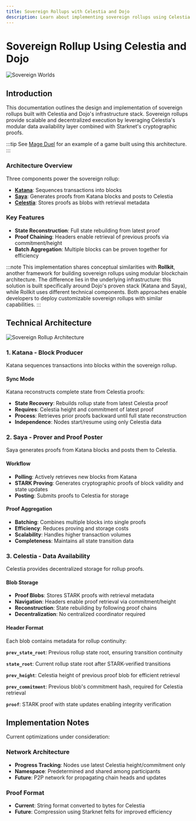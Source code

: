 ```yaml
---
title: Sovereign Rollups with Celestia and Dojo
description: Learn about implementing sovereign rollups using Celestia's data availability layer and Dojo's stack, including Katana sequencer and Saya proving service.
---
```


# Sovereign Rollup Using Celestia and Dojo

![Sovereign Worlds](/architecture/sw.png)

## Introduction

This documentation outlines the design and implementation of sovereign rollups built with Celestia and Dojo's infrastructure stack.
Sovereign rollups provide scalable and decentralized execution by leveraging Celestia's modular data availability layer combined with Starknet's cryptographic proofs.

:::tip
See [Mage Duel](https://mageduel.evolute.network/) for an example of a game built using this architecture.
:::

### Architecture Overview

Three components power the sovereign rollup:

- [**Katana**](/toolchain/katana): Sequences transactions into blocks
- [**Saya**](/toolchain/saya): Generates proofs from Katana blocks and posts to Celestia
- [**Celestia**](https://celestia.org/): Stores proofs as blobs with retrieval metadata

### Key Features

- **State Reconstruction**: Full state rebuilding from latest proof
- **Proof Chaining**: Headers enable retrieval of previous proofs via commitment/height
- **Batch Aggregation**: Multiple blocks can be proven together for efficiency

:::note
This implementation shares conceptual similarities with **Rollkit**, another framework for building sovereign rollups using modular blockchain architecture.
The difference lies in the underlying infrastructure: this solution is built specifically around Dojo's proven stack (Katana and Saya), while Rollkit uses different technical components.
Both approaches enable developers to deploy customizable sovereign rollups with similar capabilities.
:::

## Technical Architecture

![Sovereign Rollup Architecture](/architecture/celestia-sw-diagram.png)

### 1. Katana - Block Producer

Katana sequences transactions into blocks within the sovereign rollup.

#### Sync Mode

Katana reconstructs complete state from Celestia proofs:

- **State Recovery**: Rebuilds rollup state from latest Celestia proof
- **Requires**: Celestia height and commitment of latest proof  
- **Process**: Retrieves prior proofs backward until full state reconstruction
- **Independence**: Nodes start/resume using only Celestia data

### 2. Saya - Prover and Proof Poster

Saya generates proofs from Katana blocks and posts them to Celestia.

#### Workflow

- **Polling**: Actively retrieves new blocks from Katana
- **STARK Proving**: Generates cryptographic proofs of block validity and state updates
- **Posting**: Submits proofs to Celestia for storage

#### Proof Aggregation

- **Batching**: Combines multiple blocks into single proofs
- **Efficiency**: Reduces proving and storage costs
- **Scalability**: Handles higher transaction volumes
- **Completeness**: Maintains all state transition data

### 3. Celestia - Data Availability

Celestia provides decentralized storage for rollup proofs.

#### Blob Storage

- **Proof Blobs**: Stores STARK proofs with retrieval metadata
- **Navigation**: Headers enable proof retrieval via commitment/height
- **Reconstruction**: State rebuilding by following proof chains
- **Decentralization**: No centralized coordinator required

#### Header Format

Each blob contains metadata for rollup continuity:

**`prev_state_root`**: Previous rollup state root, ensuring transition continuity

**`state_root`**: Current rollup state root after STARK-verified transitions

**`prev_height`**: Celestia height of previous proof blob for efficient retrieval

**`prev_commitment`**: Previous blob's commitment hash, required for Celestia retrieval

**`proof`**: STARK proof with state updates enabling integrity verification

## Implementation Notes

Current optimizations under consideration:

### Network Architecture

- **Progress Tracking**: Nodes use latest Celestia height/commitment only
- **Namespace**: Predetermined and shared among participants
- **Future**: P2P network for propagating chain heads and updates

### Proof Format

- **Current**: String format converted to bytes for Celestia
- **Future**: Compression using Starknet felts for improved efficiency
